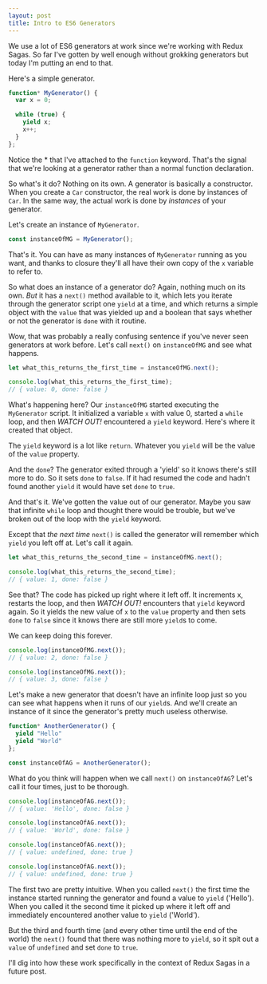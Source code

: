 ```yaml
---
layout: post
title: Intro to ES6 Generators
---
```


We use a lot of ES6 generators at work since we're working with Redux Sagas. So far I've gotten by well enough without grokking generators but today I'm putting an end to that.

Here's a simple generator.

```javascript
function* MyGenerator() {
  var x = 0;

  while (true) {
    yield x;
    x++;
  }
};
```

Notice the * that I've attached to the ```function``` keyword. That's the signal that we're looking at a generator rather than a normal function declaration.

So what's it do? Nothing on its own. A generator is basically a constructor. When you create a ```Car``` constructor, the real work is done by instances of ```Car```. In the same way, the actual work is done by *instances* of your generator.

Let's create an instance of ```MyGenerator```.

```javascript
const instanceOfMG = MyGenerator();
```

That's it. You can have as many instances of ```MyGenerator``` running as you want, and thanks to closure they'll all have their own copy of the ```x``` variable to refer to.

So what does an instance of a generator do? Again, nothing much on its own. *But* it has a ```next()``` method available to it, which lets you iterate through the generator script one ```yield``` at a time, and which returns a simple object with the ```value``` that was yielded up and a boolean that says whether or not the generator is ```done``` with it routine.

Wow, that was probably a really confusing sentence if you've never seen generators at work before. Let's call ```next()``` on ```instanceOfMG``` and see what happens.

```javascript
let what_this_returns_the_first_time = instanceOfMG.next();

console.log(what_this_returns_the_first_time);
// { value: 0, done: false }
```

What's happening here? Our ```instanceOfMG``` started executing the ```MyGenerator``` script. It initialized a variable ```x``` with value 0, started a ```while``` loop, and then *WATCH OUT!* encountered a ```yield``` keyword. Here's where it created that object.

The ```yield``` keyword is a lot like ```return```. Whatever you ```yield``` will be the value of the ```value``` property.

And the ```done```? The generator exited through a 'yield' so it knows there's still more to do. So it sets ```done``` to ```false```. If it had resumed the code and hadn't found another ```yield``` it would have set ```done``` to ```true```.

And that's it. We've gotten the value out of our generator. Maybe you saw that infinite ```while``` loop and thought there would be trouble, but we've broken out of the loop with the ```yield``` keyword.

Except that *the next time* ```next()``` is called the generator will remember which ```yield``` you left off at. Let's call it again.

```javascript
let what_this_returns_the_second_time = instanceOfMG.next();

console.log(what_this_returns_the_second_time);
// { value: 1, done: false }
```

See that? The code has picked up right where it left off. It increments x, restarts the loop, and then *WATCH OUT!* encounters that ```yield``` keyword again. So it yields the new value of ```x``` to the ```value``` property and then sets ```done``` to ```false``` since it knows there are still more ```yield```s to come.

We can keep doing this forever.

```javascript
console.log(instanceOfMG.next());
// { value: 2, done: false }

console.log(instanceOfMG.next());
// { value: 3, done: false }
```

Let's make a new generator that doesn't have an infinite loop just so you can see what happens when it runs of our ```yield```s. And we'll create an instance of it since the generator's pretty much useless otherwise.

```javascript
function* AnotherGenerator() {
  yield "Hello"
  yield "World"
};

const instanceOfAG = AnotherGenerator();
```

What do you think will happen when we call ```next()``` on ```instanceOfAG```? Let's call it four times, just to be thorough.

```javascript
console.log(instanceOfAG.next());
// { value: 'Hello', done: false }

console.log(instanceOfAG.next());
// { value: 'World', done: false }

console.log(instanceOfAG.next());
// { value: undefined, done: true }

console.log(instanceOfAG.next());
// { value: undefined, done: true }
```

The first two are pretty intuitive. When you called ```next()``` the first time the instance started running the generator and found a value to ```yield``` ('Hello'). When you called it the second time it picked up where it left off and immediately encountered another value to ```yield``` ('World').

But the third and fourth time (and every other time until the end of the world) the ```next()``` found that there was nothing more to ```yield```, so it spit out a ```value``` of ```undefined``` and set ```done``` to ```true```.

I'll dig into how these work specifically in the context of Redux Sagas in a future post.

